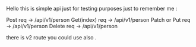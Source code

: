 Hello this is simple api just for testing purposes just to remember me :

Post req -> /api/v1/person
Get(index) req -> /api/v1/person
Patch or Put req -> /api/v1/person
Delete req -> /api/v1/person

there is v2 route you could use also .
